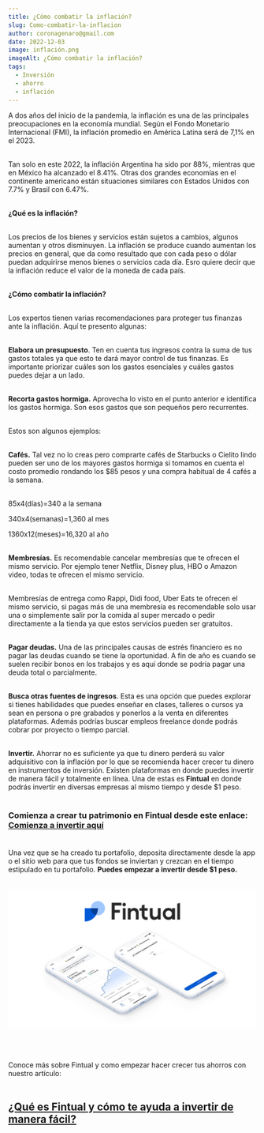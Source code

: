```yaml
---
title: ¿Cómo combatir la inflación?
slug: Como-combatir-la-inflacion
author: coronagenaro@gmail.com
date: 2022-12-03
image: inflación.png
imageAlt: ¿Cómo combatir la inflación?
tags:
  - Inversión
  - ahorro
  - inflación
---
```

A﻿ dos años del inicio de la pandemia, la inflación es una de las principales preocupaciones en la economía mundial. Según el Fondo Monetario Internacional (FMI), la inflación promedio en América Latina será de 7,1% en el 2023.<br/><br/>

T﻿an solo en este 2022, la inflación Argentina ha sido por 88%, mientras que en México ha alcanzado el 8.41%. Otras dos grandes economías en el continente americano están situaciones similares con Estados Unidos con 7.7% y Brasil con 6.47%.<br/><br/>

**¿﻿Qué es la inflación?**<br/><br/>

L﻿os precios de los bienes y servicios están sujetos a cambios, algunos aumentan y otros disminuyen. La inflación se produce cuando aumentan los precios en general, que da como resultado que con cada peso o dólar puedan adquirirse menos bienes o servicios cada día. Esro quiere decir que la inflación reduce el valor de la moneda de cada país.<br/><br/>

**¿Cómo combatir la inflación?**<br/><br/>

L﻿os expertos tienen varias recomendaciones para proteger tus finanzas ante la inflación. Aquí te presento algunas:<br/><br/>

**E﻿labora un presupuesto**. Ten en cuenta tus ingresos contra la suma de tus gastos totales ya que esto te dará mayor control de tus finanzas. Es importante priorizar cuáles son los gastos esenciales y cuáles  gastos puedes dejar a un lado.<br/><br/>

**R﻿ecorta gastos hormiga.** Aprovecha lo visto en el punto anterior e identifica los gastos hormiga. Son esos gastos que son pequeños pero recurrentes. <br/><br/>

E﻿stos son algunos ejemplos:<br/><br/>

**Cafés.** Tal vez no lo creas pero comprarte cafés de Starbucks o Cielito lindo pueden ser uno de los mayores gastos hormiga si tomamos en cuenta el costo promedio rondando los $85 pesos y una compra habitual de 4 cafés a la semana. <br/><br/>

85x4(días)=340 a la semana

340x4(semanas)=1,360 al mes

1360x12(meses)=16,320 al año<br/><br/>

**Membresías.** Es recomendable cancelar membresías que te ofrecen el mismo servicio. Por ejemplo tener Netflix, Disney plus, HBO o Amazon video, todas te ofrecen el mismo servicio.<br/><br/>

M﻿embresías de entrega como Rappi, Didi food, Uber Eats te ofrecen el mismo servicio, si pagas más de una membresía es recomendable solo usar una o simplemente salir por la comida al super mercado o pedir directamente a la tienda ya que estos servicios pueden ser gratuitos.<br/><br/>

**P﻿agar deudas.** Una de las principales causas de estrés financiero es no pagar las deudas cuando se tiene la oportunidad. A fin de año es cuando se suelen recibir bonos en los trabajos y es aquí donde se podría pagar una deuda total o parcialmente. <br/><br/>

**Busca otras fuentes de ingresos**. Esta es una opción que puedes explorar si tienes habilidades que puedes enseñar en clases, talleres o cursos ya sean en persona o pre grabados y ponerlos a la venta en diferentes plataformas. Además podrías buscar empleos freelance donde podrás cobrar por proyecto o tiempo parcial.<br/><br/>

**I﻿nvertir.** Ahorrar no es suficiente ya que tu dinero perderá su valor adquisitivo con la inflación por lo que se recomienda hacer crecer tu dinero en instrumentos de inversión. Existen plataformas en donde puedes invertir de manera fácil y totalmente en línea. Una de estas es **Fintual** en donde podrás invertir en diversas empresas al mismo tiempo y desde $1 peso.<br/><br/>

### **C﻿omienza a crear tu patrimonio en Fintual desde este enlace: [Comienza a invertir aquí](https://fintual.mx/r/genaroc6)**<br/><br/>

U﻿na vez que se ha creado tu portafolio, deposita directamente desde la app o el sitio web para que tus fondos se inviertan y crezcan en el tiempo estipulado en tu portafolio. **P﻿uedes empezar a invertir desde $1 peso.**<br/><br/>

![](fintual.png)

<br/><br/>

C﻿onoce más sobre Fintual y como empezar hacer crecer tus ahorros con nuestro artículo: <br/><br/>

## **[¿Qué es Fintual y cómo te ayuda a invertir de manera fácil?](https://www.oasisfinanciero.mx/blog/2022-11-30/que-es-fintual-y-como-te-ayuda-a-invertir-de-manera-facil/)**

<!--EndFragment-->